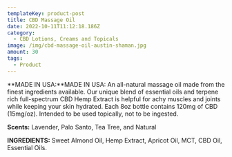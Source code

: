 ```yaml
---
templateKey: product-post
title: CBD Massage Oil
date: 2022-10-11T11:12:18.186Z
category:
  - CBD Lotions, Creams and Topicals
image: /img/cbd-massage-oil-austin-shaman.jpg
amount: 30
tags:
  - Product
---
```


**MADE IN USA:**MADE IN USA: An all-natural massage oil made from the finest ingredients available. Our unique blend of essential oils and terpene rich full-spectrum CBD Hemp Extract is helpful for achy muscles and joints while keeping your skin hydrated. Each 8oz bottle contains 120mg of CBD (15mg/oz). Intended to be used topically, not to be ingested.

**Scents:** Lavender, Palo Santo, Tea Tree, and Natural

**INGREDIENTS:** Sweet Almond Oil, Hemp Extract, Apricot Oil, MCT, CBD Oil, Essential Oils.
